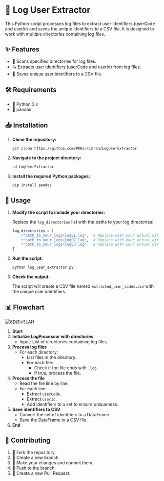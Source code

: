 # 🚀 Log User Extractor

This Python script processes log files to extract user identifiers (userCode and userId) and saves the unique identifiers to a CSV file. It is designed to work with multiple directories containing log files.

## ✨ Features

- 📂 Scans specified directories for log files.
- 🔍 Extracts user identifiers (userCode and userId) from log files.
- 💾 Saves unique user identifiers to a CSV file.

## 🛠 Requirements

- 🐍 Python 3.x
- 🐼 pandas

## 📥 Installation

1. **Clone the repository:**

    ```sh
    git clone https://github.com/PKHarsimran/LogUserExtractor
    ```

2. **Navigate to the project directory:**

    ```sh
    cd LogUserExtractor
    ```

3. **Install the required Python packages:**

    ```sh
    pip install pandas
    ```

## 🚀 Usage

1. **Modify the script to include your directories:**

    Replace the `log_directories` list with the paths to your log directories:

    ```python
    log_directories = [
        r"path_to_your_logs\log01.log",  # Replace with your actual directory path
        r"path_to_your_logs\log02.log",  # Replace with your actual directory path
        r"path_to_your_logs\log03.log"   # Replace with your actual directory path
    ]
    ```

2. **Run the script:**

    ```sh
    python log_user_extractor.py
    ```

3. **Check the output:**

    The script will create a CSV file named `extracted_user_codes.csv` with the unique user identifiers.


## 📊 Flowchart
![8Dj3Iv3LAH](https://github.com/PKHarsimran/LogUserExtractor/assets/22066581/d98cbb19-e763-4479-a2d5-ad29011d3aca)

1. **Start**
2. **Initialize LogProcessor with directories**
   - Input: List of directories containing log files.
3. **Process log files**
   - For each directory:
     - List files in the directory.
     - For each file:
       - Check if the file ends with `.log`.
       - If true, process the file.
4. **Process the file**
   - Read the file line by line.
   - For each line:
     - Extract `userCode`.
     - Extract `userId`.
     - Add identifiers to a set to ensure uniqueness.
5. **Save identifiers to CSV**
   - Convert the set of identifiers to a DataFrame.
   - Save the DataFrame to a CSV file.
6. **End**


## 🤝 Contributing

1. 🍴 Fork the repository.
2. 🌿 Create a new branch.
3. 💾 Make your changes and commit them.
4. 🚀 Push to the branch.
5. 🔄 Create a new Pull Request.
